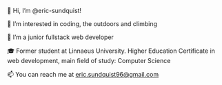  👋 Hi, I’m @eric-sundquist!
 
 👀 I’m interested in coding, the outdoors and climbing
 
 🌱 I’m a junior fullstack web developer 

 🎓 Former student at Linnaeus University.
  Higher Education Certificate in web development, main field of study: Computer Science
 
 📫 You can reach me at eric.sundquist96@gmail.com


